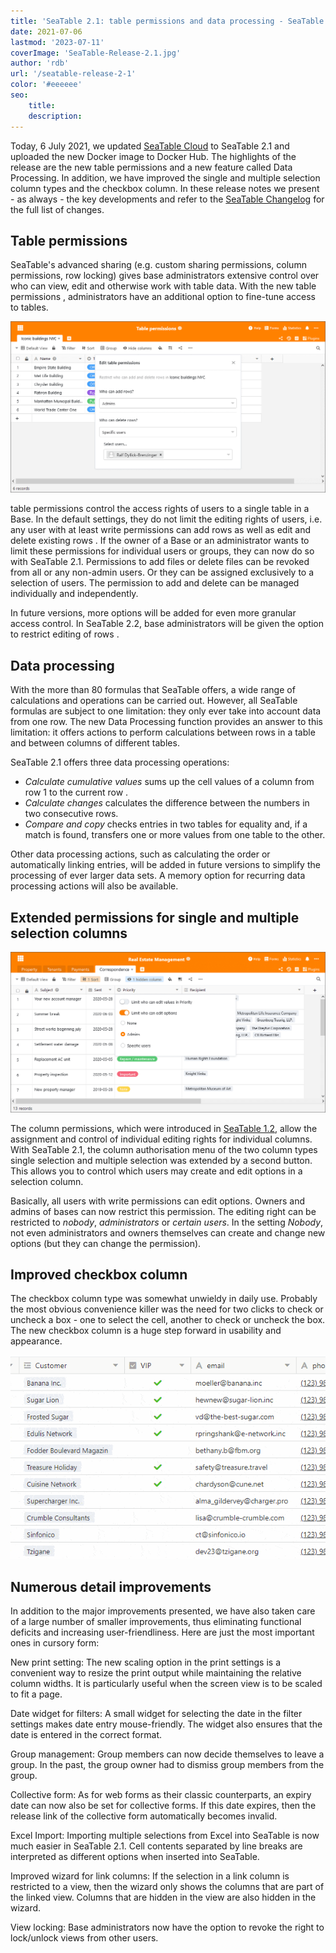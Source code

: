 ```yaml
---
title: 'SeaTable 2.1: table permissions and data processing - SeaTable'
date: 2021-07-06
lastmod: '2023-07-11'
coverImage: 'SeaTable-Release-2.1.jpg'
author: 'rdb'
url: '/seatable-release-2-1'
color: '#eeeeee'
seo:
    title:
    description:
---
```


Today, 6 July 2021, we updated [SeaTable Cloud](https://cloud.seatable.io) to SeaTable 2.1 and uploaded the new Docker image to Docker Hub. The highlights of the release are the new table permissions and a new feature called Data Processing. In addition, we have improved the single and multiple selection column types and the checkbox column. In these release notes we present - as always - the key developments and refer to the [SeaTable Changelog](https://seatable.io/en/docs/changelog/version-2-1/) for the full list of changes.

## Table permissions

SeaTable's advanced sharing (e.g. custom sharing permissions, column permissions, row locking) gives base administrators extensive control over who can view, edit and otherwise work with table data. With the new table permissions , administrators have an additional option to fine-tune access to tables.

![SeaTable 2.1: Table permissions](images/TablePermissions.png)

table permissions control the access rights of users to a single table in a Base. In the default settings, they do not limit the editing rights of users, i.e. any user with at least write permissions can add rows as well as edit and delete existing rows . If the owner of a Base or an administrator wants to limit these permissions for individual users or groups, they can now do so with SeaTable 2.1. Permissions to add files or delete files can be revoked from all or any non-admin users. Or they can be assigned exclusively to a selection of users. The permission to add and delete can be managed individually and independently.

In future versions, more options will be added for even more granular access control. In SeaTable 2.2, base administrators will be given the option to restrict editing of rows .

## Data processing

With the more than 80 formulas that SeaTable offers, a wide range of calculations and operations can be carried out. However, all SeaTable formulas are subject to one limitation: they only ever take into account data from one row. The new Data Processing function provides an answer to this limitation: it offers actions to perform calculations between rows in a table and between columns of different tables.

SeaTable 2.1 offers three data processing operations:

- _Calculate cumulative values_ sums up the cell values of a column from row 1 to the current row .
- _Calculate changes_ calculates the difference between the numbers in two consecutive rows.
- _Compare and copy_ checks entries in two tables for equality and, if a match is found, transfers one or more values from one table to the other.

Other data processing actions, such as calculating the order or automatically linking entries, will be added in future versions to simplify the processing of ever larger data sets. A memory option for recurring data processing actions will also be available.

## Extended permissions for single and multiple selection columns

![SeaTable 2.1: Advanced permissions for single and multiple select columns](images/Advanced-column-permissions.png)

The column permissions, which were introduced in [SeaTable 1.2](https://seatable.io/en/seatable-release-1-2/), allow the assignment and control of individual editing rights for individual columns. With SeaTable 2.1, the column authorisation menu of the two column types single selection and multiple selection was extended by a second button. This allows you to control which users may create and edit options in a selection column.

Basically, all users with write permissions can edit options. Owners and admins of bases can now restrict this permission. The editing right can be restricted to _nobody_, _administrators_ or _certain users_. In the setting _Nobody_, not even administrators and owners themselves can create and change new options (but they can change the permission).

## Improved checkbox column

The checkbox column type was somewhat unwieldy in daily use. Probably the most obvious convenience killer was the need for two clicks to check or uncheck a box - one to select the cell, another to check or uncheck the box. The new checkbox column is a huge step forward in usability and appearance.

![SeaTable 2.1: Improved checkbox column](images/cf832ed6ec4f5a75c69d663818552e94ec9b7cb1.gif)

## Numerous detail improvements

In addition to the major improvements presented, we have also taken care of a large number of smaller improvements, thus eliminating functional deficits and increasing user-friendliness. Here are just the most important ones in cursory form:

New print setting: The new scaling option in the print settings is a convenient way to resize the print output while maintaining the relative column widths. It is particularly useful when the screen view is to be scaled to fit a page.

Date widget for filters: A small widget for selecting the date in the filter settings makes date entry mouse-friendly. The widget also ensures that the date is entered in the correct format.

Group management: Group members can now decide themselves to leave a group. In the past, the group owner had to dismiss group members from the group.

Collective form: As for web forms as their classic counterparts, an expiry date can now also be set for collective forms. If this date expires, then the release link of the collective form automatically becomes invalid.

Excel Import: Importing multiple selections from Excel into SeaTable is now much easier in SeaTable 2.1. Cell contents separated by line breaks are interpreted as different options when inserted into SeaTable.

Improved wizard for link columns: If the selection in a link column is restricted to a view, then the wizard only shows the columns that are part of the linked view. Columns that are hidden in the view are also hidden in the wizard.

View locking: Base administrators now have the option to revoke the right to lock/unlock views from other users.
